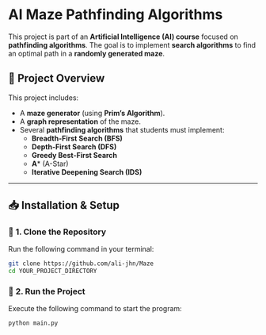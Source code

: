 # AI Maze Pathfinding Algorithms

This project is part of an **Artificial Intelligence (AI) course** focused on **pathfinding algorithms**. The goal is to implement **search algorithms** to find an optimal path in a **randomly generated maze**.

## 🚀 Project Overview
This project includes:
- A **maze generator** (using **Prim’s Algorithm**).
- A **graph representation** of the maze.
- Several **pathfinding algorithms** that students must implement:
  - **Breadth-First Search (BFS)**
  - **Depth-First Search (DFS)**
  - **Greedy Best-First Search**
  - **A*** (A-Star)
  - **Iterative Deepening Search (IDS)**

---

## 📥 Installation & Setup

### 🔹 **1. Clone the Repository**
Run the following command in your terminal:

```sh
git clone https://github.com/ali-jhn/Maze
cd YOUR_PROJECT_DIRECTORY
```

### 🔹 **2. Run the Project**
Execute the following command to start the program:
```sh
python main.py
```
